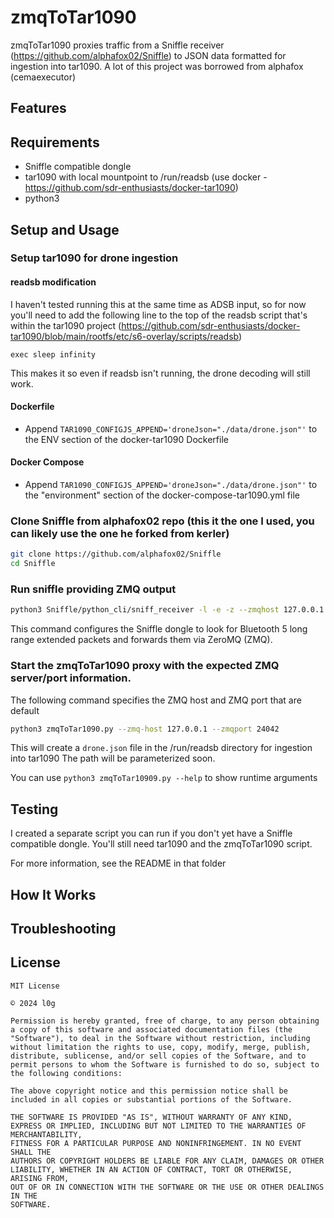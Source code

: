 # zmqToTar1090

zmqToTar1090 proxies traffic from a Sniffle receiver (https://github.com/alphafox02/Sniffle) to JSON data formatted for ingestion into tar1090. A lot of this project was borrowed from alphafox (cemaexecutor)

## Features

## Requirements
- Sniffle compatible dongle
- tar1090 with local mountpoint to /run/readsb (use docker - https://github.com/sdr-enthusiasts/docker-tar1090)
- python3

## Setup and Usage

### Setup tar1090 for drone ingestion

#### readsb modification

I haven't tested running this at the same time as ADSB input, so for now you'll need to add the following line to the top of the readsb script that's within the tar1090 project (https://github.com/sdr-enthusiasts/docker-tar1090/blob/main/rootfs/etc/s6-overlay/scripts/readsb)

```exec sleep infinity```

This makes it so even if readsb isn't running, the drone decoding will still work.

#### Dockerfile

- Append `TAR1090_CONFIGJS_APPEND='droneJson="./data/drone.json"'` to the ENV section of the docker-tar1090 Dockerfile

#### Docker Compose

- Append `TAR1090_CONFIGJS_APPEND='droneJson="./data/drone.json"'` to the "environment" section of the docker-compose-tar1090.yml file

### Clone Sniffle from alphafox02 repo (this it the one I used, you can likely use the one he forked from kerler)

```sh
git clone https://github.com/alphafox02/Sniffle
cd Sniffle
```

### Run sniffle providing ZMQ output
```sh
python3 Sniffle/python_cli/sniff_receiver -l -e -z --zmqhost 127.0.0.1 --zmqport 2402
```

This command configures the Sniffle dongle to look for Bluetooth 5 long range extended packets and forwards them via ZeroMQ (ZMQ).

### Start the zmqToTar1090 proxy with the expected ZMQ server/port information.

The following command specifies the ZMQ host and ZMQ port that are default

```sh
python3 zmqToTar1090.py --zmq-host 127.0.0.1 --zmqport 24042
```

This will create a `drone.json` file in the /run/readsb directory for ingestion into tar1090 The path will be parameterized soon.

You can use ```python3 zmqToTar10909.py --help``` to show runtime arguments

## Testing

I created a separate script you can run if you don't yet have a Sniffle compatible dongle. You'll still need tar1090 and the zmqToTar1090 script.

For more information, see the README in that folder

## How It Works

## Troubleshooting

## License

```
MIT License

© 2024 l0g

Permission is hereby granted, free of charge, to any person obtaining a copy of this software and associated documentation files (the "Software"), to deal in the Software without restriction, including without limitation the rights to use, copy, modify, merge, publish, distribute, sublicense, and/or sell copies of the Software, and to permit persons to whom the Software is furnished to do so, subject to the following conditions:

The above copyright notice and this permission notice shall be included in all copies or substantial portions of the Software.

THE SOFTWARE IS PROVIDED "AS IS", WITHOUT WARRANTY OF ANY KIND, EXPRESS OR IMPLIED, INCLUDING BUT NOT LIMITED TO THE WARRANTIES OF MERCHANTABILITY,
FITNESS FOR A PARTICULAR PURPOSE AND NONINFRINGEMENT. IN NO EVENT SHALL THE
AUTHORS OR COPYRIGHT HOLDERS BE LIABLE FOR ANY CLAIM, DAMAGES OR OTHER
LIABILITY, WHETHER IN AN ACTION OF CONTRACT, TORT OR OTHERWISE, ARISING FROM,
OUT OF OR IN CONNECTION WITH THE SOFTWARE OR THE USE OR OTHER DEALINGS IN THE
SOFTWARE.
```
